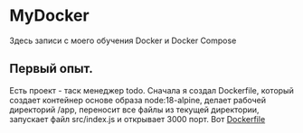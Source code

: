 # MyDocker
Здесь записи с моего обучения Docker и Docker Compose 


## Первый опыт.
Есть проект - таск менеджер todo. Сначала я создал Dockerfile, который создает контейнер основе образа node:18-alpine, делает рабочей директорий /app, переносит все файлы из текущей директории, запускает файл src/index.js и открывает 3000 порт. Вот [Dockerfile](https://github.com/VladimirSemchishin/MyDocker/blob/main/Dockerfile "Ссылка на Dockerfile")
